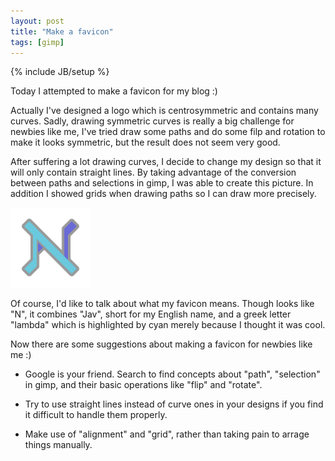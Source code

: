 ```yaml
---
layout: post
title: "Make a favicon"
tags: [gimp]
---
```

{% include JB/setup %}

Today I attempted to make a favicon for my blog :)

Actually I've designed a logo which is centrosymmetric and contains many curves. 
Sadly, drawing symmetric curves is really a big challenge for newbies like me, 
I've tried draw some paths and do some filp and rotation to make it looks symmetric,
but the result does not seem very good. 

After suffering a lot drawing curves, I decide to change my design so that it will only contain straight lines.
By taking advantage of the conversion between paths and selections in gimp, I was able to create this picture. 
In addition I showed grids when drawing paths so I can draw more precisely.


<img src="/assets/images/favicon-expert-01.png" alt="My blog's facicon" height="128" weight="128" /> 


Of course, I'd like to talk about what my favicon means. Though looks like "N", 
it combines "Jav", short for my English name, and a greek letter "lambda" which is highlighted by cyan merely because I thought it was cool.

Now there are some suggestions about making a favicon for newbies like me :)

* Google is your friend. Search to find concepts about "path", "selection" in gimp, and their basic operations like "flip" and "rotate".

* Try to use straight lines instead of curve ones in your designs if you find it difficult to handle them properly.

* Make use of "alignment" and "grid", rather than taking pain to arrage things manually.
